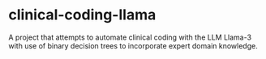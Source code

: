 # clinical-coding-llama
A project that attempts to automate clinical coding with the LLM Llama-3 with use of binary decision trees to incorporate expert domain knowledge.
